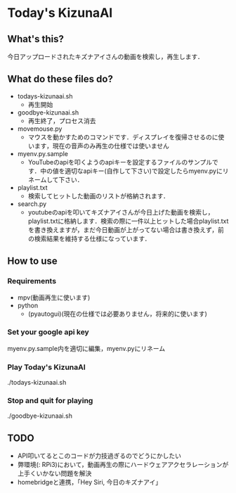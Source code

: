# Today's KizunaAI
## What's this?
今日アップロードされたキズナアイさんの動画を検索し，再生します．
## What do these files do?
- todays-kizunaai.sh
  - 再生開始
- goodbye-kizunaai.sh
  - 再生終了，プロセス消去
- movemouse.py
  - マウスを動かすためのコマンドです．ディスプレイを復帰させるのに使います，現在の音声のみ再生の仕様では使いません
- myenv.py.sample
  - YouTubeのapiを叩くようのapiキーを設定するファイルのサンプルです．中の値を適切なapiキー(自作して下さい)で設定したらmyenv.pyにリネームして下さい．
- playlist.txt
  - 検索してヒットした動画のリストが格納されます．
- search.py
  - youtubeのapiを叩いてキズナアイさんが今日上げた動画を検索し，playlist.txtに格納します．検索の際に一件以上ヒットした場合playlist.txtを書き換えますが，まだ今日動画が上がってない場合は書き換えず，前の検索結果を維持する仕様になっています．
## How to use
### Requirements
- mpv(動画再生に使います)
- python
  - (pyautogui)(現在の仕様では必要ありません，将来的に使います)
### Set your google api key
myenv.py.sample内を適切に編集，myenv.pyにリネーム
### Play Today's KizunaAI
./todays-kizunaai.sh
### Stop and quit for playing
./goodbye-kizunaai.sh

## TODO
- API叩いてるとこのコードが力技過ぎるのでどうにかしたい
- 弊環境(: RPi3)において，動画再生の際にハードウェアアクセラレーションが上手くいかない問題を解決
- homebridgeと連携，「Hey Siri, 今日のキズナアイ」
